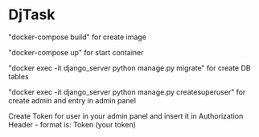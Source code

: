 # DjTask

"docker-compose build" for create image

"docker-compose up" for start container

"docker exec -it django_server python manage.py migrate" for create DB tables

"docker exec -it django_server python manage.py createsuperuser" for create admin and entry in admin panel

Create Token for user in your admin panel and insert it in Authorization Header - format is: Token (your token)
